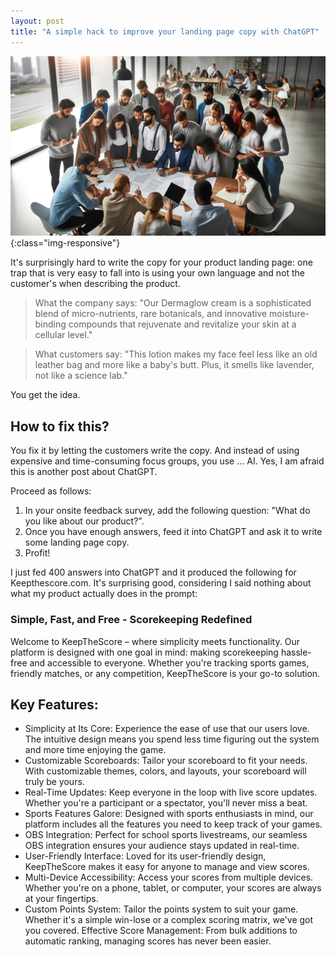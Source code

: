 ```yaml
---
layout: post
title: "A simple hack to improve your landing page copy with ChatGPT"
---
```



!['Transparency'](/images/landing_page_copy_team.jpg){:class="img-responsive"}


It's surprisingly hard to write the copy for your product landing page: one trap that is very easy to fall into is using your own language and not the customer's when describing the product.

> What the company says: "Our Dermaglow cream is a sophisticated blend of micro-nutrients, rare botanicals, and innovative moisture-binding compounds that rejuvenate and revitalize your skin at a cellular level."

> What customers say: "This lotion makes my face feel less like an old leather bag and more like a baby's butt. Plus, it smells like lavender, not like a science lab."

You get the idea. 

## How to fix this?

You fix it by letting the customers write the copy. And instead of using expensive and time-consuming focus groups, you use ... AI. Yes, I am afraid this is another post about ChatGPT.

Proceed as follows:

1. In your onsite feedback survey, add the following question: "What do you like about our product?".
2. Once you have enough answers, feed it into ChatGPT and ask it to write some landing page copy.
3. Profit!

I just fed 400 answers into ChatGPT and it produced the following for Keepthescore.com. It's surprising good, considering I said nothing about what my product actually does in the prompt:

### Simple, Fast, and Free - Scorekeeping Redefined

Welcome to KeepTheScore – where simplicity meets functionality. Our platform is designed with one goal in mind: making scorekeeping hassle-free and accessible to everyone. Whether you're tracking sports games, friendly matches, or any competition, KeepTheScore is your go-to solution.

## Key Features:
- Simplicity at Its Core: Experience the ease of use that our users love. The intuitive design means you spend less time figuring out the system and more time enjoying the game.
- Customizable Scoreboards: Tailor your scoreboard to fit your needs. With customizable themes, colors, and layouts, your scoreboard will truly be yours.
- Real-Time Updates: Keep everyone in the loop with live score updates. Whether you're a participant or a spectator, you'll never miss a beat.
- Sports Features Galore: Designed with sports enthusiasts in mind, our platform includes all the features you need to keep track of your games.
- OBS Integration: Perfect for school sports livestreams, our seamless OBS integration ensures your audience stays updated in real-time.
- User-Friendly Interface: Loved for its user-friendly design, KeepTheScore makes it easy for anyone to manage and view scores.
- Multi-Device Accessibility: Access your scores from multiple devices. Whether you're on a phone, tablet, or computer, your scores are always at your fingertips.
- Custom Points System: Tailor the points system to suit your game. Whether it's a simple win-lose or a complex scoring matrix, we've got you covered.
Effective Score Management: From bulk additions to automatic ranking, managing scores has never been easier.